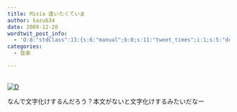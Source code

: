 ```yaml
---
title: Misia 逢いたくていま
author: kazu634
date: 2009-12-20
wordtwit_post_info:
  - 'O:8:"stdClass":13:{s:6:"manual";b:0;s:11:"tweet_times";i:1;s:5:"delay";i:0;s:7:"enabled";i:1;s:10:"separation";s:2:"60";s:7:"version";s:3:"3.7";s:14:"tweet_template";b:0;s:6:"status";i:2;s:6:"result";a:0:{}s:13:"tweet_counter";i:2;s:13:"tweet_log_ids";a:1:{i:0;i:4991;}s:9:"hash_tags";a:0:{}s:8:"accounts";a:1:{i:0;s:7:"kazu634";}}'
categories:
  - 音楽

---
```

<div class="section">
<p>
<br /> <a href="http://d.hatena.ne.jp/video/youtube/MYo5alIaUOk" onclick="__gaTracker('send', 'event', 'outbound-article', 'http://d.hatena.ne.jp/video/youtube/MYo5alIaUOk', '');" alt="この動画を含む日記"><img src="http://d.hatena.ne.jp/images/d_entry.gif" alt="D" border="0" style="vertical-align: bottom;" title="この動画を含む日記" /></a>
</p>
  
<p>
    なんで文字化けするんだろう？本文がないと文字化けするみたいだなー
</p>
</div>
